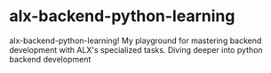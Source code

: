 # alx-backend-python-learning
alx-backend-python-learning! My playground for mastering backend development with ALX's specialized tasks. Diving deeper into python backend development
